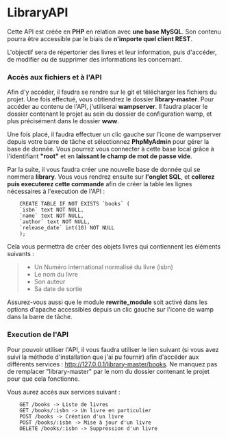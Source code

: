 # LibraryAPI

Cette API est créée en **PHP** en relation avec **une base MySQL**. Son contenu pourra être accessible par le biais de **n'importe quel client REST**.

L'objectif sera de répertorier des livres et leur information, puis d'accéder, de modifier ou de supprimer des informations les concernant.

### Accès aux fichiers et à l'API 
Afin d'y accéder, il faudra se rendre sur le git et télécharger les fichiers du projet. Une fois effectué, vous obtiendrez le dossier **library-master**. Pour accéder au contenu de l'API, j'utiliserai **wampserver**.
Il faudra placer le dossier contenant le projet au sein du dossier de configuration wamp, et plus précisément dans le dossier **www**.

Une fois placé, il faudra effectuer un clic gauche sur l'icone de wampserver depuis votre barre de tâche et sélectionnez **PhpMyAdmin** pour gérer la base de donnée.
Vous pourrez vous connecter à cette base local grâce à l'identifiant **"root"** et en **laissant le champ de mot de passe vide**.

Par la suite, il vous faudra créer une nouvelle base de donnée qui se nommera **library**. Vous vous rendrez ensuite sur **l'onglet SQL**, et **collerez puis executerez cette commande** afin de créer la table les lignes nécessaires à l'execution de l'API :
        
        CREATE TABLE IF NOT EXISTS `books` (
        `isbn` text NOT NULL,
        `name` text NOT NULL,
        `author` text NOT NULL,
        `release_date` int(10) NOT NULL
        );

Cela vous permettra de créer des objets livres qui contiennent les éléments suivants : 

> - Un Numéro international normalisé du livre (isbn)  
> - Le nom du livre  
> - Son auteur  
> - Sa date de sortie

Assurez-vous aussi que le module **rewrite_module** soit activé dans les options d'apache accessibles depuis un clic gauche sur l'icone de wamp dans la barre de tâche.

### Execution de l'API

Pour pouvoir utiliser l'API, il vous faudra utiliser le lien suivant (si vous avez suivi la méthode d'installation que j'ai pu fournir) afin d'accéder aux différents services : http://127.0.0.1/library-master/books. Ne manquez pas de remplacer "library-master" par le nom du dossier contenant le projet pour que cela fonctionne.

Vous aurez accès aux services suivant : 

        GET /books -> Liste de livres  
        GET /books/:isbn -> Un livre en particulier  
        POST /books -> Création d'un livre  
        POST /books/:isbn -> Mise à jour d'un livre  
        DELETE /books/:isbn -> Suppression d'un livre

